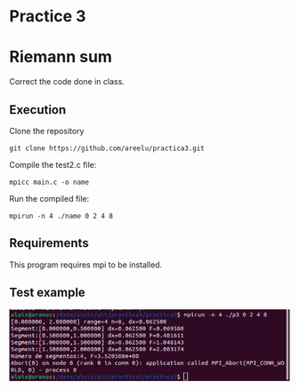 # Practice 3

# Riemann sum
Correct the code done in class.

## Execution

Clone the repository

```text
git clone https://github.com/areelu/practica3.git
```
Compile the test2.c file:

```text
mpicc main.c -o name
```
Run the compiled file:

```text
mpirun -n 4 ./name 0 2 4 8
```

## Requirements

This program requires mpi to be installed.

## Test example

<img src='capture.png'>



